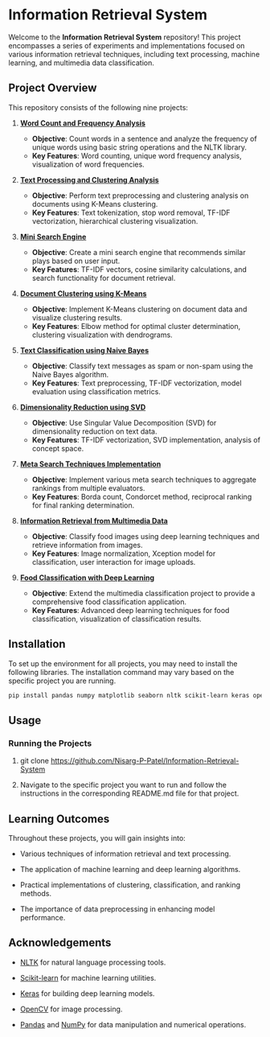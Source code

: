 # Information Retrieval System

Welcome to the **Information Retrieval System** repository! This project encompasses a series of experiments and implementations focused on various information retrieval techniques, including text processing, machine learning, and multimedia data classification.

## Project Overview

This repository consists of the following nine projects:

1. **[Word Count and Frequency Analysis](https://github.com/Nisarg-P-Patel/Information-Retrieval-System/tree/main/1.%20Word%20Count%20and%20Frequency%20Analysis)**
   - **Objective**: Count words in a sentence and analyze the frequency of unique words using basic string operations and the NLTK library.
   - **Key Features**: Word counting, unique word frequency analysis, visualization of word frequencies.

2. **[Text Processing and Clustering Analysis](https://github.com/Nisarg-P-Patel/Information-Retrieval-System/tree/main/2.%20Text%20Processing%20and%20Clustering%20Analysis)**
   - **Objective**: Perform text preprocessing and clustering analysis on documents using K-Means clustering.
   - **Key Features**: Text tokenization, stop word removal, TF-IDF vectorization, hierarchical clustering visualization.

3. **[Mini Search Engine](https://github.com/Nisarg-P-Patel/Information-Retrieval-System/tree/main/3.%20Mini%20Search%20Engine)**
   - **Objective**: Create a mini search engine that recommends similar plays based on user input.
   - **Key Features**: TF-IDF vectors, cosine similarity calculations, and search functionality for document retrieval.

4. **[Document Clustering using K-Means](https://github.com/Nisarg-P-Patel/Information-Retrieval-System/tree/main/4.%20Document%20Clustering)**
   - **Objective**: Implement K-Means clustering on document data and visualize clustering results.
   - **Key Features**: Elbow method for optimal cluster determination, clustering visualization with dendrograms.

5. **[Text Classification using Naive Bayes](https://github.com/Nisarg-P-Patel/Information-Retrieval-System/tree/main/5.%20Advanced%20Experiments)**
   - **Objective**: Classify text messages as spam or non-spam using the Naive Bayes algorithm.
   - **Key Features**: Text preprocessing, TF-IDF vectorization, model evaluation using classification metrics.

6. **[Dimensionality Reduction using SVD](https://github.com/Nisarg-P-Patel/Information-Retrieval-System/tree/main/6.%20Dimensionality%20Reduction%20using%20Singular%20Value%20Decomposition)**
   - **Objective**: Use Singular Value Decomposition (SVD) for dimensionality reduction on text data.
   - **Key Features**: TF-IDF vectorization, SVD implementation, analysis of concept space.

7. **[Meta Search Techniques Implementation](https://github.com/Nisarg-P-Patel/Information-Retrieval-System/tree/main/7.%20Text%20Classification%20with%20Naive%20Bayes)**
   - **Objective**: Implement various meta search techniques to aggregate rankings from multiple evaluators.
   - **Key Features**: Borda count, Condorcet method, reciprocal ranking for final ranking determination.

8. **[Information Retrieval from Multimedia Data](https://github.com/Nisarg-P-Patel/Information-Retrieval-System/tree/main/8.%20Meta%20Search%20Techniques%20Implementation)**
   - **Objective**: Classify food images using deep learning techniques and retrieve information from images.
   - **Key Features**: Image normalization, Xception model for classification, user interaction for image uploads.

9. **[Food Classification with Deep Learning](https://github.com/Nisarg-P-Patel/Information-Retrieval-System/tree/main/9.%20Information%20Retrieval%20from%20Multimedia%20Data)**
   - **Objective**: Extend the multimedia classification project to provide a comprehensive food classification application.
   - **Key Features**: Advanced deep learning techniques for food classification, visualization of classification results.

## Installation

To set up the environment for all projects, you may need to install the following libraries. The installation command may vary based on the specific project you are running.

```bash
pip install pandas numpy matplotlib seaborn nltk scikit-learn keras opencv-python
```

Usage
-----

### Running the Projects

1.  git clone https://github.com/Nisarg-P-Patel/Information-Retrieval-System
    
2.  Navigate to the specific project you want to run and follow the instructions in the corresponding README.md file for that project.


Learning Outcomes
-----------------

Throughout these projects, you will gain insights into:

*   Various techniques of information retrieval and text processing.
    
*   The application of machine learning and deep learning algorithms.
    
*   Practical implementations of clustering, classification, and ranking methods.
    
*   The importance of data preprocessing in enhancing model performance.
    

Acknowledgements
----------------

*   [NLTK](https://www.nltk.org/) for natural language processing tools.
    
*   [Scikit-learn](https://scikit-learn.org/) for machine learning utilities.
    
*   [Keras](https://keras.io/) for building deep learning models.
    
*   [OpenCV](https://opencv.org/) for image processing.
    
*   [Pandas](https://pandas.pydata.org/) and [NumPy](https://numpy.org/) for data manipulation and numerical operations.
